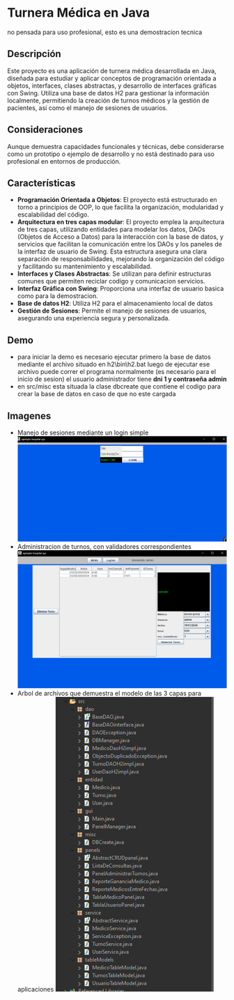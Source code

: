 # Turnera Médica en Java

no pensada para uso profesional, esto es una demostracion tecnica

## Descripción
Este proyecto es una aplicación de turnera médica desarrollada en Java, diseñada para estudiar y aplicar conceptos de programación orientada a objetos, interfaces, clases abstractas, y desarrollo de interfaces gráficas con Swing. Utiliza una base de datos H2 para gestionar la información localmente, permitiendo la creación de turnos médicos y la gestión de pacientes, así como el manejo de sesiones de usuarios.

## Consideraciones
Aunque demuestra capacidades funcionales y técnicas, debe considerarse como un prototipo o ejemplo de desarrollo y no está destinado para uso profesional en entornos de producción.


## Características
- **Programación Orientada a Objetos**: El proyecto está estructurado en torno a principios de OOP, lo que facilita la organización, modularidad y escalabilidad del código.
- **Arquitectura en tres capas modular**: El proyecto emplea la arquitectura de tres capas, utilizando entidades para modelar los datos, DAOs (Objetos de Acceso a Datos) para la interacción con la base de datos, y servicios que facilitan la comunicación entre los DAOs y los paneles de la interfaz de usuario de Swing. Esta estructura asegura una clara separación de responsabilidades, mejorando la organización del código y facilitando su mantenimiento y escalabilidad.
- **Interfaces y Clases Abstractas**: Se utilizan para definir estructuras comunes que permiten reciclar codigo y comunicacion servicios.
- **Interfaz Gráfica con Swing**: Proporciona una interfaz de usuario basica como para la demostracion.
- **Base de datos H2**: Utiliza H2 para el almacenamiento local de datos
- **Gestión de Sesiones**: Permite el manejo de sesiones de usuarios, asegurando una experiencia segura y personalizada.

## Demo
- para iniciar la demo es necesario ejecutar primero la base de datos mediante el archivo situado en h2\bin\h2.bat luego de ejecutar ese archivo puede correr el programa normalmente (es necesario para el inicio de sesion)
el usuario administrador tiene **dni 1 y contraseña admin**
- en src/misc esta situada la clase dbcreate que contiene el codigo para crear la base de datos en caso de que no este cargada

## Imagenes
- Manejo de sesiones mediante un login simple
![Manejo de sesiones mediante un login simple](/imagenes/login.png)
- Administracion de turnos, con validadores correspondientes
![administracion de turnos, con validadores correspondientes](/imagenes/turno.png)
- Arbol de archivos que demuestra el modelo de las 3 capas para aplicaciones
![arbol de archivos que demuestra el modelo de las 3 capas para aplicaciones](/imagenes/archivos.png)

